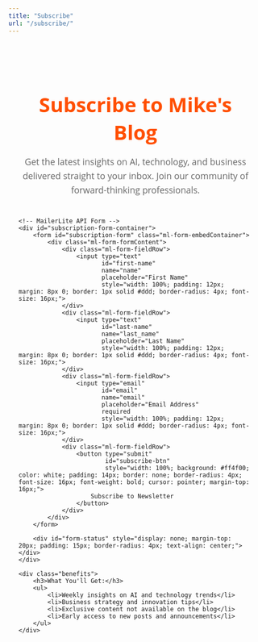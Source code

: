 ```yaml
---
title: "Subscribe"
url: "/subscribe/"
---
```


<style>
.subscribe-container {
    max-width: 600px;
    margin: 0 auto;
    padding: 40px 20px;
    font-family: 'Open Sans', Arial, Helvetica, sans-serif;
}

.subscribe-header {
    text-align: center;
    margin-bottom: 40px;
}

.subscribe-header h1 {
    color: #ff4f00;
    font-size: 2.5rem;
    font-weight: 700;
    margin-bottom: 16px;
}

.subscribe-header p {
    color: #666;
    font-size: 1.1rem;
    line-height: 1.6;
}

.ml-embedded {
    margin: 0 auto;
}

/* Custom styling for MailerLite form */
.ml-form-embedContainer {
    background: #fff;
    border-radius: 8px;
    box-shadow: 0 4px 6px rgba(0, 0, 0, 0.1);
    padding: 30px;
}

.benefits {
    margin-top: 40px;
    text-align: center;
}

.benefits h3 {
    color: #333;
    font-size: 1.5rem;
    margin-bottom: 20px;
}

.benefits ul {
    list-style: none;
    padding: 0;
    max-width: 400px;
    margin: 0 auto;
}

.benefits li {
    color: #666;
    margin-bottom: 12px;
    padding-left: 24px;
    position: relative;
}

.benefits li:before {
    content: "✓";
    color: #ff4f00;
    font-weight: bold;
    position: absolute;
    left: 0;
}
</style>

<div class="subscribe-container">
    <div class="subscribe-header">
        <h1>Subscribe to Mike's Blog</h1>
        <p>Get the latest insights on AI, technology, and business delivered straight to your inbox. Join our community of forward-thinking professionals.</p>
    </div>

    <!-- MailerLite API Form -->
    <div id="subscription-form-container">
        <form id="subscription-form" class="ml-form-embedContainer">
            <div class="ml-form-formContent">
                <div class="ml-form-fieldRow">
                    <input type="text" 
                           id="first-name" 
                           name="name" 
                           placeholder="First Name" 
                           style="width: 100%; padding: 12px; margin: 8px 0; border: 1px solid #ddd; border-radius: 4px; font-size: 16px;">
                </div>
                <div class="ml-form-fieldRow">
                    <input type="text" 
                           id="last-name" 
                           name="last_name" 
                           placeholder="Last Name" 
                           style="width: 100%; padding: 12px; margin: 8px 0; border: 1px solid #ddd; border-radius: 4px; font-size: 16px;">
                </div>
                <div class="ml-form-fieldRow">
                    <input type="email" 
                           id="email" 
                           name="email" 
                           placeholder="Email Address" 
                           required 
                           style="width: 100%; padding: 12px; margin: 8px 0; border: 1px solid #ddd; border-radius: 4px; font-size: 16px;">
                </div>
                <div class="ml-form-fieldRow">
                    <button type="submit" 
                            id="subscribe-btn"
                            style="width: 100%; background: #ff4f00; color: white; padding: 14px; border: none; border-radius: 4px; font-size: 16px; font-weight: bold; cursor: pointer; margin-top: 16px;">
                        Subscribe to Newsletter
                    </button>
                </div>
            </div>
        </form>
        
        <div id="form-status" style="display: none; margin-top: 20px; padding: 15px; border-radius: 4px; text-align: center;"></div>
    </div>

    <div class="benefits">
        <h3>What You'll Get:</h3>
        <ul>
            <li>Weekly insights on AI and technology trends</li>
            <li>Business strategy and innovation tips</li>
            <li>Exclusive content not available on the blog</li>
            <li>Early access to new posts and announcements</li>
        </ul>
    </div>
</div>

<script>
document.addEventListener('DOMContentLoaded', function() {
    const form = document.getElementById('subscription-form');
    const statusDiv = document.getElementById('form-status');
    const submitBtn = document.getElementById('subscribe-btn');
    
    // Check if user recently subscribed
    checkSubscriptionStatus();
    
    form.addEventListener('submit', async function(e) {
        e.preventDefault();
        
        // Get form data
        const formData = new FormData(form);
        const data = {
            email: formData.get('email'),
            name: formData.get('name'),
            last_name: formData.get('last_name')
        };
        
        // Validate email
        if (!data.email || !data.email.includes('@')) {
            showStatus('Please enter a valid email address.', 'error');
            return;
        }
        
        // Show loading state
        submitBtn.disabled = true;
        submitBtn.textContent = 'Subscribing...';
        showStatus('Processing your subscription...', 'loading');
        
        try {
            // Call Supabase function for MailerLite API
            const response = await fetch('https://your-project.supabase.co/functions/v1/mailerlite-subscribe', {
                method: 'POST',
                headers: {
                    'Content-Type': 'application/json',
                },
                body: JSON.stringify(data)
            });
            
            const result = await response.json();
            
            if (result.ok) {
                // Success
                showStatus(result.message, 'success');
                form.reset();
                
                // Store subscription time
                localStorage.setItem('subscription_time', Date.now().toString());
                
                // Redirect to thank you message after 2 seconds
                setTimeout(() => {
                    showThankYouMessage();
                }, 2000);
                
            } else {
                // Error from API
                showStatus(result.error || 'Subscription failed. Please try again.', 'error');
            }
            
        } catch (error) {
            console.error('Subscription error:', error);
            showStatus('Network error. Please check your connection and try again.', 'error');
        } finally {
            // Reset button state
            submitBtn.disabled = false;
            submitBtn.textContent = 'Subscribe to Newsletter';
        }
    });
    
    function showStatus(message, type) {
        statusDiv.style.display = 'block';
        statusDiv.className = `status-${type}`;
        statusDiv.textContent = message;
        
        // Style based on type
        if (type === 'success') {
            statusDiv.style.background = '#d4edda';
            statusDiv.style.color = '#155724';
            statusDiv.style.border = '1px solid #c3e6cb';
        } else if (type === 'error') {
            statusDiv.style.background = '#f8d7da';
            statusDiv.style.color = '#721c24';
            statusDiv.style.border = '1px solid #f5c6cb';
        } else if (type === 'loading') {
            statusDiv.style.background = '#d1ecf1';
            statusDiv.style.color = '#0c5460';
            statusDiv.style.border = '1px solid #bee5eb';
        }
    }
    
    function showThankYouMessage() {
        const container = document.querySelector('.subscribe-container');
        container.innerHTML = `
            <div style="text-align: center; padding: 40px;">
                <div style="width: 80px; height: 80px; background: #28a745; border-radius: 50%; display: flex; align-items: center; justify-content: center; margin: 0 auto 20px;">
                    <span style="color: white; font-size: 40px;">✓</span>
                </div>
                <h1 style="color: #28a745; margin-bottom: 16px;">Welcome to the Newsletter!</h1>
                <p style="color: #666; margin-bottom: 20px;">Thank you for subscribing! You'll receive our latest insights on AI, technology, and business.</p>
                <p style="color: #666; margin-bottom: 30px;">Check your email for a confirmation message.</p>
                <a href="/" style="display: inline-block; background: #ff4f00; color: white; padding: 12px 24px; text-decoration: none; border-radius: 4px; font-weight: bold;">← Back to Blog</a>
            </div>
        `;
    }
    
    function checkSubscriptionStatus() {
        const subscriptionTime = localStorage.getItem('subscription_time');
        if (subscriptionTime) {
            const timeDiff = Date.now() - parseInt(subscriptionTime);
            if (timeDiff < 300000) { // 5 minutes
                showThankYouMessage();
            }
        }
    }
});
</script>